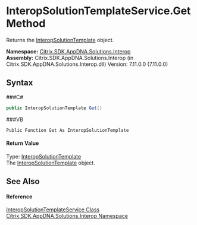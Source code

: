 # InteropSolutionTemplateService.Get Method 
 

Returns the <a href="T_Citrix_SDK_AppDNA_Solutions_Interop_InteropSolutionTemplate">InteropSolutionTemplate</a> object.

**Namespace:**&nbsp;<a href="N_Citrix_SDK_AppDNA_Solutions_Interop">Citrix.SDK.AppDNA.Solutions.Interop</a><br />**Assembly:**&nbsp;Citrix.SDK.AppDNA.Solutions.Interop (in Citrix.SDK.AppDNA.Solutions.Interop.dll) Version: 7.11.0.0 (7.11.0.0)

## Syntax

###C#
```csharp
public InteropSolutionTemplate Get()
```

###VB
```vbnet
Public Function Get As InteropSolutionTemplate
```


#### Return Value
Type: <a href="T_Citrix_SDK_AppDNA_Solutions_Interop_InteropSolutionTemplate">InteropSolutionTemplate</a><br />The <a href="T_Citrix_SDK_AppDNA_Solutions_Interop_InteropSolutionTemplate">InteropSolutionTemplate</a> object.

## See Also


#### Reference
<a href="T_Citrix_SDK_AppDNA_Solutions_Interop_InteropSolutionTemplateService">InteropSolutionTemplateService Class</a><br /><a href="N_Citrix_SDK_AppDNA_Solutions_Interop">Citrix.SDK.AppDNA.Solutions.Interop Namespace</a><br />